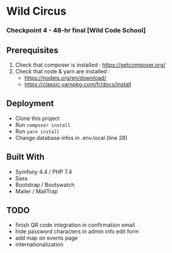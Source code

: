 # Wild Circus
### Checkpoint 4 - 48-hr final [Wild Code School]

## Prerequisites

1. Check that composer is installed : https://getcomposer.org/
2. Check that node & yarn are installed : 
    * https://nodejs.org/en/download/
    * https://classic.yarnpkg.com/fr/docs/install 

## Deployment

* Clone this project
* Run `composer install`
* Run `yarn install`
* Change database infos in .env.local (line 28)

## Built With

* Symfony 4.4 / PHP 7.4
* Sass
* Bootstrap / Bootswatch
* Mailer / MailTrap

## TODO

* finish QR code integration in confirmation email
* hide password characters in admin info edit form
* add map on events page
* internationalization
